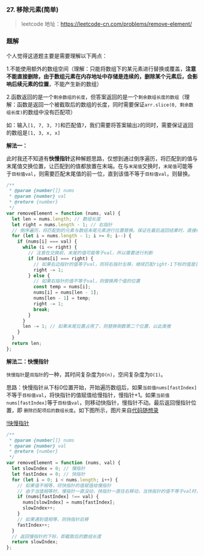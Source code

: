 ### 27. 移除元素(简单)

> leetcode 地址：https://leetcode-cn.com/problems/remove-element/

### 题解

个人觉得这道题主要是需要理解以下两点：

1.不能使用额外的数组空间（理解：只能将数组下的某元素进行替换或覆盖，**注意不能直接删除，由于数组元素在内存地址中存储是连续的，删除某个元素后，会影响后续元素的位置**，不能产生新的数组）

2.函数返回的是一个`剩余数组的长度`，但答案返回的是一个`剩余数组长度的数组`（理解：函数是返回一个被截取后的数组的长度，同时需要保证`arr.slice(0, 剩余数组长度)`的数组中没有匹配项）

如：输入`[1, 7, 3, 7]`和匹配值`7`，我们需要将答案输出`2`的同时，需要保证返回的数组是`[1, 3, x, x]`

**解法一：**

此时我还不知道有**快慢指针**这种解题思路，仅想到通过倒序遍历，将匹配到的值与末尾值交换位置，让匹配到的值都放置在末端。在与`末尾值`交换时，`末尾值`可能等于`目标值val`，则需要匹配末尾值的前一位，直到该值不等于`目标值val`，则替换。

```js
/**
 * @param {number[]} nums
 * @param {number} val
 * @return {number}
 */
var removeElement = function (nums, val) {
  let len = nums.length; // 数组长度
  let right = nums.length - 1; // 右指针
  // 倒序遍历，将匹配到的元素与数组末尾元素进行位置替换。保证在最后返回结果时，直接slice(0, len)进行截取，获得新数组
  for (let i = nums.length - 1; i >= 0; i--) {
    if (nums[i] === val) {
      while (i <= right) {
        // 注意在交换前，末尾的值可能等于val，所以需要进行判断
        if (nums[i] === right) {
          // 如果右边指针的值等于val，则将右指针左移，继续匹配right-1下标的值是否可以置换位置
          right -= 1;
        } else {
          // 如果右指针的值不等于val，则替换两个值的位置
          const temp = nums[i];
          nums[i] = nums[len - 1];
          nums[len - 1] = temp;
          right -= 1;
          break;
        }
      }
      len -= 1; // 如果末尾位置占用了，则替换倒数第二个位置，以此类推
    }
  }
  return len;
};
```

**解法二：快慢指针**

`快慢指针`是`双指针`的一种，其时间复杂度为`O(n)`，空间复杂度为`O(1)`。

思路：快慢指针从下标0位置开始，开始遍历数组后，如果`当前值nums[fastIndex]`不等于`目标值val`，将快指针的值赋值给慢指针，慢指针+1。如果`当前值 nums[fastIndex]`等于`目标值val`，则移动快指针，慢指针不动。最后返回慢指针位置，即 `删除匹配项后的数组长度`。如下图所示，图片来自[代码随想录](https://programmercarl.com/0027.%E7%A7%BB%E9%99%A4%E5%85%83%E7%B4%A0.html#%E6%80%9D%E8%B7%AF)

[!快慢指针](https://raw.githubusercontent.com/kerwin-ly/Blog/master/assets/imgs/data-structure/fast-slow-pointer.gif)
```js
/**
 * @param {number[]} nums
 * @param {number} val
 * @return {number}
 */
var removeElement = function (nums, val) {
  let slowIndex = 0; // 慢指针
  let fastIndex = 0; // 快指针
  for (let i = 0; i < nums.length; i++) {
    // 如果值不相等，将快指针的值赋值给慢指针
    // 由于当值相等时，慢指针一直没动，快指针一直往右移动，当快指针的值不等于val时，将快指针的值与慢指针的下一个值进行替换
    if (nums[fastIndex] !== val) {
      nums[slowIndex] = nums[fastIndex];
      slowIndex++;
    }
    // 如果遇到值相等，则快指针后移
    fastIndex++;
  }
  // 返回慢指针的下标，即截取后的数组长度
  return slowIndex;
};
```
